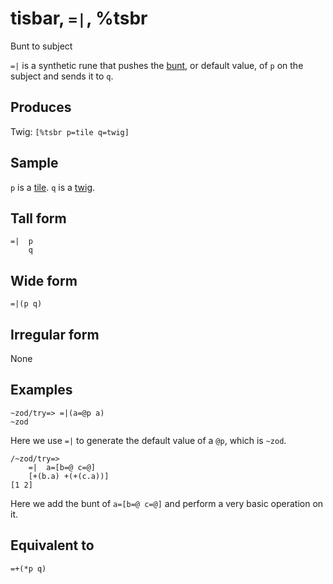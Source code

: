 tisbar, `=|`, %tsbr
============================

Bunt to subject

`=|` is a synthetic rune that pushes the [bunt](), or default value, of
`p` on the subject and sends it to `q`.

Produces
--------

Twig: `[%tsbr p=tile q=twig]`

Sample
------

`p` is a [tile](). `q` is a [twig]().

Tall form
---------

    =|  p
        q

Wide form
---------

    =|(p q)

Irregular form
--------------

None

Examples
--------

    ~zod/try=> =|(a=@p a)
    ~zod

Here we use `=|` to generate the default value of a `@p`, which is
`~zod`.

    /~zod/try=> 
        =|  a=[b=@ c=@]
        [+(b.a) +(+(c.a))]
    [1 2]

Here we add the bunt of `a=[b=@ c=@]` and perform a very basic operation
on it.

Equivalent to
-------------

    =+(*p q)
